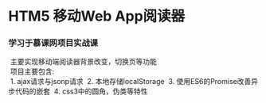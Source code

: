 # HTM5 移动Web App阅读器
### 学习于慕课网项目实战课
  主要实现移动端阅读器背景改变，切换页等功能<br/>
  项目主要包含:<br/>
  1.  ajax请求与jsonp请求
  2.  本地存储localStorage
  3.  使用ES6的Promise改善异步代码的嵌套
  4.  css3中的圆角，伪类等特性
  
  
